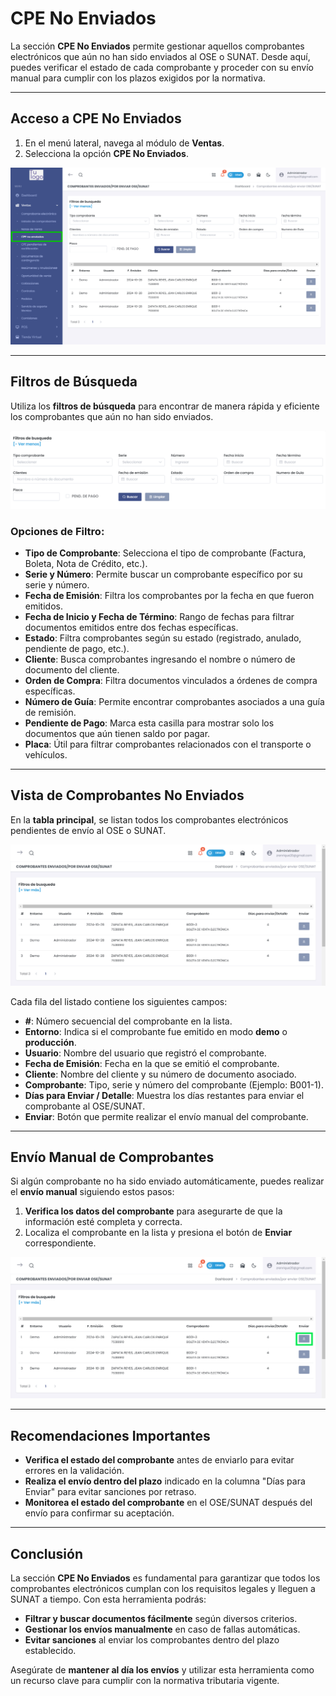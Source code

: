 # CPE No Enviados

La sección **CPE No Enviados** permite gestionar aquellos comprobantes electrónicos que aún no han sido enviados al OSE o SUNAT. Desde aquí, puedes verificar el estado de cada comprobante y proceder con su envío manual para cumplir con los plazos exigidos por la normativa.

---

## Acceso a CPE No Enviados

1. En el menú lateral, navega al módulo de **Ventas**.
2. Selecciona la opción **CPE No Enviados**.

![CPE No Enviados](img/Captura_cpe_no_enviados.jpg)

---

## Filtros de Búsqueda

Utiliza los **filtros de búsqueda** para encontrar de manera rápida y eficiente los comprobantes que aún no han sido enviados.

![Filtros de Búsqueda](img/filtros_busqueda.png)

### Opciones de Filtro:
- **Tipo de Comprobante**: Selecciona el tipo de comprobante (Factura, Boleta, Nota de Crédito, etc.).
- **Serie y Número**: Permite buscar un comprobante específico por su serie y número.
- **Fecha de Emisión**: Filtra los comprobantes por la fecha en que fueron emitidos.
- **Fecha de Inicio y Fecha de Término**: Rango de fechas para filtrar documentos emitidos entre dos fechas específicas.
- **Estado**: Filtra comprobantes según su estado (registrado, anulado, pendiente de pago, etc.).
- **Cliente**: Busca comprobantes ingresando el nombre o número de documento del cliente.
- **Orden de Compra**: Filtra documentos vinculados a órdenes de compra específicas.
- **Número de Guía**: Permite encontrar comprobantes asociados a una guía de remisión.
- **Pendiente de Pago**: Marca esta casilla para mostrar solo los documentos que aún tienen saldo por pagar.
- **Placa**: Útil para filtrar comprobantes relacionados con el transporte o vehículos.

---

## Vista de Comprobantes No Enviados

En la **tabla principal**, se listan todos los comprobantes electrónicos pendientes de envío al OSE o SUNAT.

![Vista de Comprobantes No Enviados](img/cpe_no_enviados_tabla.jpg)

Cada fila del listado contiene los siguientes campos:

- **#**: Número secuencial del comprobante en la lista.
- **Entorno**: Indica si el comprobante fue emitido en modo **demo** o **producción**.
- **Usuario**: Nombre del usuario que registró el comprobante.
- **Fecha de Emisión**: Fecha en la que se emitió el comprobante.
- **Cliente**: Nombre del cliente y su número de documento asociado.
- **Comprobante**: Tipo, serie y número del comprobante (Ejemplo: B001-1).
- **Días para Enviar / Detalle**: Muestra los días restantes para enviar el comprobante al OSE/SUNAT.
- **Enviar**: Botón que permite realizar el envío manual del comprobante.

---

## Envío Manual de Comprobantes

Si algún comprobante no ha sido enviado automáticamente, puedes realizar el **envío manual** siguiendo estos pasos:

1. **Verifica los datos del comprobante** para asegurarte de que la información esté completa y correcta.
2. Localiza el comprobante en la lista y presiona el botón de **Enviar** correspondiente.

![Botón de Envío](img/envio_manual.jpg)

---

## Recomendaciones Importantes

- **Verifica el estado del comprobante** antes de enviarlo para evitar errores en la validación.
- **Realiza el envío dentro del plazo** indicado en la columna "Días para Enviar" para evitar sanciones por retraso.
- **Monitorea el estado del comprobante** en el OSE/SUNAT después del envío para confirmar su aceptación.

---

## Conclusión

La sección **CPE No Enviados** es fundamental para garantizar que todos los comprobantes electrónicos cumplan con los requisitos legales y lleguen a SUNAT a tiempo. Con esta herramienta podrás:

- **Filtrar y buscar documentos fácilmente** según diversos criterios.
- **Gestionar los envíos manualmente** en caso de fallas automáticas.
- **Evitar sanciones** al enviar los comprobantes dentro del plazo establecido.

Asegúrate de **mantener al día los envíos** y utilizar esta herramienta como un recurso clave para cumplir con la normativa tributaria vigente.
